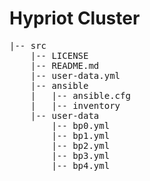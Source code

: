 # Hypriot Cluster
<pre>
|-- src
    |-- LICENSE
    |-- README.md
    |-- user-data.yml
    |-- ansible
    |   |-- ansible.cfg
    |   |-- inventory
    |-- user-data
        |-- bp0.yml
        |-- bp1.yml
        |-- bp2.yml
        |-- bp3.yml
        |-- bp4.yml
</pre>
